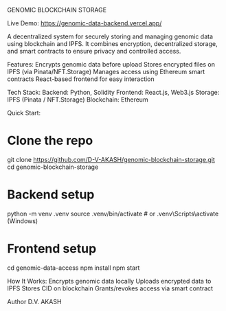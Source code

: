 GENOMIC BLOCKCHAIN STORAGE

Live Demo:
https://genomic-data-backend.vercel.app/

A decentralized system for securely storing and managing genomic data using blockchain and IPFS.
It combines encryption, decentralized storage, and smart contracts to ensure privacy and controlled access.

Features:
Encrypts genomic data before upload
Stores encrypted files on IPFS (via Pinata/NFT.Storage)
Manages access using Ethereum smart contracts
React-based frontend for easy interaction

Tech Stack:
Backend: Python, Solidity
Frontend: React.js, Web3.js
Storage: IPFS (Pinata / NFT.Storage)
Blockchain: Ethereum

Quick Start:
# Clone the repo
git clone https://github.com/D-V-AKASH/genomic-blockchain-storage.git
cd genomic-blockchain-storage

# Backend setup
python -m venv .venv
source .venv/bin/activate   # or .venv\Scripts\activate (Windows)

# Frontend setup
cd genomic-data-access
npm install
npm start

How It Works:
Encrypts genomic data locally
Uploads encrypted data to IPFS
Stores CID on blockchain
Grants/revokes access via smart contract

Author
D.V. AKASH
